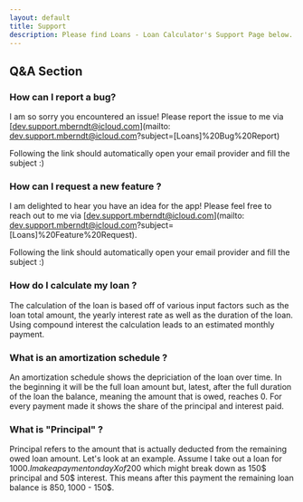 ```yaml
---
layout: default
title: Support
description: Please find Loans - Loan Calculator's Support Page below.
---
```


## Q&A Section

### How can I report a bug?
I am so sorry you encountered an issue! Please report the issue to me via [dev.support.mberndt@icloud.com](mailto: dev.support.mberndt@icloud.com?subject=[Loans]%20Bug%20Report)

Following the link should automatically open your email provider and fill the subject :)

### How can I request a new feature ?
I am delighted to hear you have an idea for the app!
Please feel free to reach out to me via [dev.support.mberndt@icloud.com](mailto: dev.support.mberndt@icloud.com?subject=[Loans]%20Feature%20Request).

Following the link should automatically open your email provider and fill the subject :)

### How do I calculate my loan ?
The calculation of the loan is based off of various input factors such as the loan total amount, the yearly interest rate as well as the duration of the loan.
Using compound interest the calculation leads to an estimated monthly payment.

### What is an amortization schedule ?
An amortization schedule shows the depriciation of the loan over time.
In the beginning it will be the full loan amount but, latest, after the full duration of the loan the balance, meaning the amount that is owed, reaches 0.
For every payment made it shows the share of the principal and interest paid.

### What is "Principal" ?
Principal refers to the amount that is actually deducted from the remaining owed loan amount. Let's look at an example. Assume I take out a loan for 1000$. I make a payment on day X of 200$ which might break down as 150$ principal and 50$ interest. This means after this payment the remaining loan balance is 850$, 1000$ - 150$.